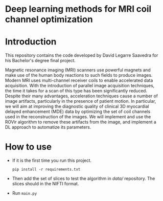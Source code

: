 # Deep learning methods for MRI coil channel optimization

# Introduction

This repository contains the code developed by David Legarre Saavedra for his Bachelor's degree final project.

Magnetic resonance imaging (MRI) scanners use powerful magnets and make use of the
human body reactions to such fields to produce images. Modern MRI uses multi-channel
receiver coils to enable accelerated data acquisition. With the introduction of parallel
image acquisition techniques, the time it takes for a scan of this type has been significantly
reduced. Despite their many advantages, acceleration techniques cause a number of image
artifacts, particularly in the presence of patient motion. In particular, we will aim at
improving the diagnostic quality of clinical 3D myocardial delayed enhancement (MDE)
data by optimizing the set of coil channels used in the reconstruction of the images. We
will implement and use the ROVir algorithm to remove these artifacts from the image,
and implement a DL approach to automatize its parameters.

# How to use

* If it is the first time you run this project. 

    `pip install -r requirements.txt`

* Then add the set of slices to test the algorithm in *data/* repository. The slices should in the NIFTI format.
* Run `main.py`
